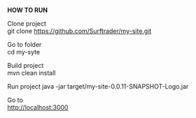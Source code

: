 **HOW TO RUN**

Clone project  
git clone https://github.com/Surftrader/my-site.git

Go to folder  
cd my-syte

Build project  
mvn clean install

Run project
java -jar target/my-site-0.0.11-SNAPSHOT-Logo.jar

Go to  
[http://localhost:3000](http://localhost:3000)

